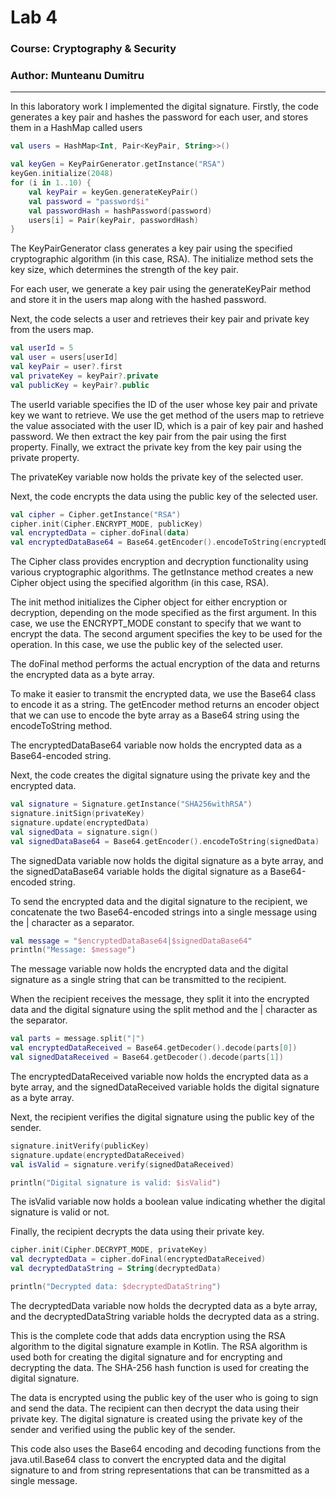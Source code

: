 # Lab 4

### Course: Cryptography & Security
### Author: Munteanu Dumitru

----

In this laboratory work I implemented the digital signature.
Firstly, the code generates a key pair and hashes the password for each user, and stores them in
a HashMap called users

```kotlin
val users = HashMap<Int, Pair<KeyPair, String>>()

val keyGen = KeyPairGenerator.getInstance("RSA")
keyGen.initialize(2048)
for (i in 1..10) {
    val keyPair = keyGen.generateKeyPair()
    val password = "password$i"
    val passwordHash = hashPassword(password)
    users[i] = Pair(keyPair, passwordHash)
}
```
The KeyPairGenerator class generates a key pair using the specified cryptographic algorithm (in this case, RSA). The initialize method sets the key size, which determines the strength of the key pair.

For each user, we generate a key pair using the generateKeyPair method and store it in the users map along with the hashed password.

Next, the code selects a user and retrieves their key pair and private key from the users map.
```kotlin
val userId = 5
val user = users[userId]
val keyPair = user?.first
val privateKey = keyPair?.private
val publicKey = keyPair?.public
```

The userId variable specifies the ID of the user whose key pair and private key we want to retrieve. We use the get method of the users map to retrieve the value associated with the user ID, which is a pair of key pair and hashed password. We then extract the key pair from the pair using the first property. Finally, we extract the private key from the key pair using the private property.

The privateKey variable now holds the private key of the selected user.

Next, the code encrypts the data using the public key of the selected user.
```kotlin
val cipher = Cipher.getInstance("RSA")
cipher.init(Cipher.ENCRYPT_MODE, publicKey)
val encryptedData = cipher.doFinal(data)
val encryptedDataBase64 = Base64.getEncoder().encodeToString(encryptedData)
```

The Cipher class provides encryption and decryption functionality using various cryptographic algorithms. The getInstance method creates a new Cipher object using the specified algorithm (in this case, RSA).

The init method initializes the Cipher object for either encryption or decryption, depending on the mode specified as the first argument. 
In this case, we use the ENCRYPT_MODE constant to specify that we want to encrypt the data. The second argument specifies the key to be used for the operation. In this case, we use the public key of the selected user.

The doFinal method performs the actual encryption of the data and returns the encrypted data as a byte array.

To make it easier to transmit the encrypted data, we use the Base64 class to encode it as a string. The getEncoder method returns an encoder object that we can use to encode the byte array as a Base64 string using the encodeToString method.

The encryptedDataBase64 variable now holds the encrypted data as a Base64-encoded string.

Next, the code creates the digital signature using the private key and the encrypted data.

```kotlin
val signature = Signature.getInstance("SHA256withRSA")
signature.initSign(privateKey)
signature.update(encryptedData)
val signedData = signature.sign()
val signedDataBase64 = Base64.getEncoder().encodeToString(signedData)
```
The signedData variable now holds the digital signature as a byte array, and the signedDataBase64 variable holds the digital signature as a Base64-encoded string.

To send the encrypted data and the digital signature to the recipient, we concatenate the two Base64-encoded strings into a single message using the | character as a separator.
```kotlin
val message = "$encryptedDataBase64|$signedDataBase64"
println("Message: $message")
```
The message variable now holds the encrypted data and the digital signature as a single string that can be transmitted to the recipient.

When the recipient receives the message, they split it into the encrypted data and the digital signature using the split method and the | character as the separator.
```kotlin
val parts = message.split("|")
val encryptedDataReceived = Base64.getDecoder().decode(parts[0])
val signedDataReceived = Base64.getDecoder().decode(parts[1])
```
The encryptedDataReceived variable now holds the encrypted data as a byte array, and the signedDataReceived variable holds the digital signature as a byte array.

Next, the recipient verifies the digital signature using the public key of the sender.
```kotlin
signature.initVerify(publicKey)
signature.update(encryptedDataReceived)
val isValid = signature.verify(signedDataReceived)

println("Digital signature is valid: $isValid")
```

The isValid variable now holds a boolean value indicating whether the digital signature is valid or not.

Finally, the recipient decrypts the data using their private key.
```kotlin
cipher.init(Cipher.DECRYPT_MODE, privateKey)
val decryptedData = cipher.doFinal(encryptedDataReceived)
val decryptedDataString = String(decryptedData)

println("Decrypted data: $decryptedDataString")
```

The decryptedData variable now holds the decrypted data as a byte array, and the decryptedDataString variable holds the decrypted data as a string.

This is the complete code that adds data encryption using the RSA algorithm to the digital signature example in Kotlin. The RSA algorithm is used both for creating the digital signature and for encrypting and decrypting the data. The SHA-256 hash function is used for creating the digital signature.

The data is encrypted using the public key of the user who is going to sign and send the data. The recipient can then decrypt the data using their private key. The digital signature is created using the private key of the sender and verified using the public key of the sender.

This code also uses the Base64 encoding and decoding functions from the java.util.Base64 class to convert the encrypted data and the digital signature to and from string representations that can be transmitted as a single message.
